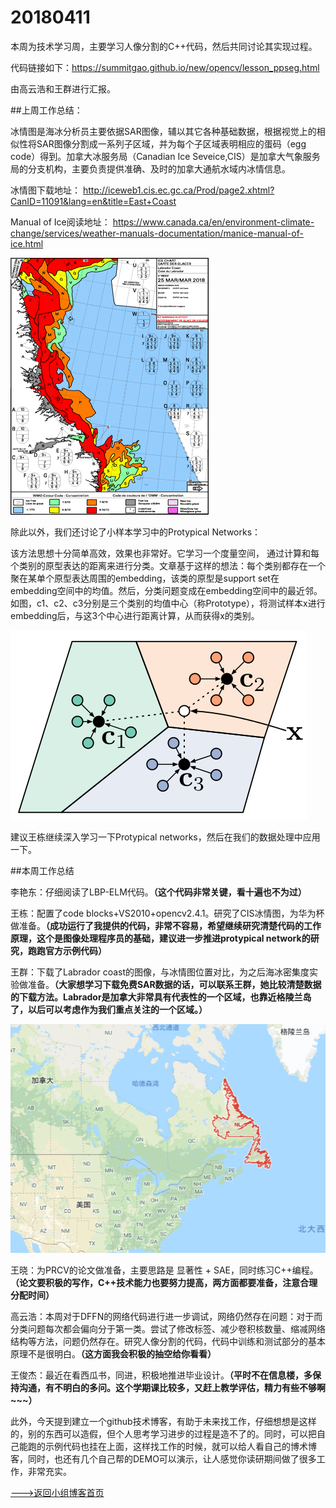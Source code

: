 # 20180411

本周为技术学习周，主要学习人像分割的C++代码，然后共同讨论其实现过程。

代码链接如下：https://summitgao.github.io/new/opencv/lesson_ppseg.html

由高云浩和王群进行汇报。



##上周工作总结：


冰情图是海冰分析员主要依据SAR图像，辅以其它各种基础数据，根据视觉上的相似性将SAR图像分割成一系列子区域，并为每个子区域表明相应的蛋码（egg code）得到。加拿大冰服务局（Canadian Ice Seveice,CIS）是加拿大气象服务局的分支机构，主要负责提供准确、及时的加拿大通航水域内冰情信息。

冰情图下载地址：
http://iceweb1.cis.ec.gc.ca/Prod/page2.xhtml?CanID=11091&lang=en&title=East+Coast 

Manual of Ice阅读地址：
https://www.canada.ca/en/environment-climate-change/services/weather-manuals-documentation/manice-manual-of-ice.html

![](./img/20180409_01.gif)

除此以外，我们还讨论了小样本学习中的Protypical Networks：

该方法思想十分简单高效，效果也非常好。它学习一个度量空间， 通过计算和每个类别的原型表达的距离来进行分类。文章基于这样的想法：每个类别都存在一个聚在某单个原型表达周围的embedding，该类的原型是support set在embedding空间中的均值。然后，分类问题变成在embedding空间中的最近邻。如图，c1、c2、c3分别是三个类别的均值中心（称Prototype），将测试样本x进行embedding后，与这3个中心进行距离计算，从而获得x的类别。



![](./img/20180409-02.png)

建议王栋继续深入学习一下Protypical networks，然后在我们的数据处理中应用一下。



##本周工作总结

李艳东：仔细阅读了LBP-ELM代码。**（这个代码非常关键，看十遍也不为过）**

王栋：配置了code blocks+VS2010+opencv2.4.1。研究了CIS冰情图，为华为杯做准备。**（成功运行了我提供的代码，非常不容易，希望继续研究清楚代码的工作原理，这个是图像处理程序员的基础，建议进一步推进protypical network的研究，跑跑官方示例代码）**

王群：下载了Labrador coast的图像，与冰情图位置对比，为之后海冰密集度实验做准备。**（大家想学习下载免费SAR数据的话，可以联系王群，她比较清楚数据的下载方法。Labrador是加拿大非常具有代表性的一个区域，也靠近格陵兰岛了，以后可以考虑作为我们重点关注的一个区域。）**

![](./img/20180411223249.png)

王晓：为PRCV的论文做准备，主要思路是 显著性 + SAE，同时练习C++编程。**（论文要积极的写作，C++技术能力也要努力提高，两方面都要准备，注意合理分配时间）**

高云浩：本周对于DFFN的网络代码进行进一步调试，网络仍然存在问题：对于而分类问题每次都会偏向分于第一类。尝试了修改标签、减少卷积核数量、缩减网络结构等方法，问题仍然存在。研究人像分割的代码，代码中训练和测试部分的基本原理不是很明白。**（这方面我会积极的抽空给你看看）**

王俊杰：最近在看西瓜书，同进，积极地推进毕业设计。**（平时不在信息楼，多保持沟通，有不明白的多问。这个学期课比较多，又赶上教学评估，精力有些不够啊~~~）**



此外，今天提到建立一个github技术博客，有助于未来找工作，仔细想想是这样的，别的东西可以造假，但个人思考学习进步的过程是造不了的。同时，可以把自己能跑的示例代码也挂在上面，这样找工作的时候，就可以给人看自己的博术博客，同时，也还有几个自己帮的DEMO可以演示，让人感觉你读研期间做了很多工作，非常充实。







[--->返回小组博客首页](./index.html)

